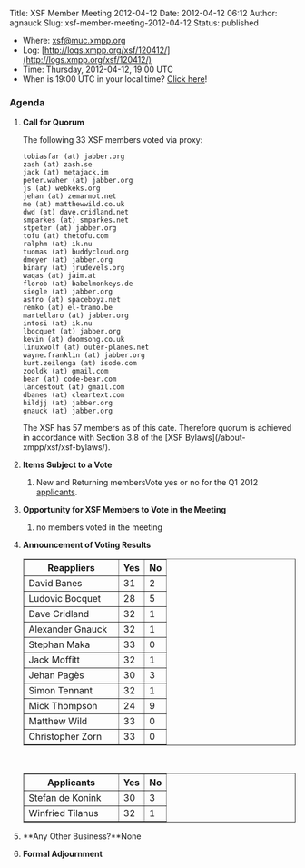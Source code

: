 Title: XSF Member Meeting 2012-04-12
Date: 2012-04-12 06:12
Author: agnauck
Slug: xsf-member-meeting-2012-04-12
Status: published

-   <span>Where</span>: [xsf@muc.xmpp.org  
   ](xmpp:xsf@muc.xmpp.org?join)
-   Log:
    [http://logs.xmpp.org/xsf/120412/](http://logs.xmpp.org/xsf/120412/)
-   Time: Thursday, 2012-04-12, 19:00 UTC
-   When is 19:00 UTC in your local time? [Click
    here](http://www.worldtimeserver.com/)!

### Agenda

1.  **Call for Quorum**

    The following 33 XSF members voted via proxy:

        tobiasfar (at) jabber.org
        zash (at) zash.se
        jack (at) metajack.im
        peter.waher (at) jabber.org
        js (at) webkeks.org
        jehan (at) zemarmot.net
        me (at) matthewwild.co.uk
        dwd (at) dave.cridland.net
        smparkes (at) smparkes.net
        stpeter (at) jabber.org
        tofu (at) thetofu.com
        ralphm (at) ik.nu
        tuomas (at) buddycloud.org
        dmeyer (at) jabber.org
        binary (at) jrudevels.org
        waqas (at) jaim.at
        florob (at) babelmonkeys.de
        siegle (at) jabber.org
        astro (at) spaceboyz.net
        remko (at) el-tramo.be
        martellaro (at) jabber.org
        intosi (at) ik.nu
        lbocquet (at) jabber.org
        kevin (at) doomsong.co.uk
        linuxwolf (at) outer-planes.net
        wayne.franklin (at) jabber.org
        kurt.zeilenga (at) isode.com
        zooldk (at) gmail.com
        bear (at) code-bear.com
        lancestout (at) gmail.com
        dbanes (at) cleartext.com
        hildjj (at) jabber.org
        gnauck (at) jabber.org

    <p>
    The XSF has 57 members as of this date. Therefore quorum is achieved
    in accordance with Section 3.8 of the [XSF
    Bylaws](/about-xmpp/xsf/xsf-bylaws/).

2.  **Items Subject to a Vote**
    1.  New and Returning membersVote yes or no for the Q1 2012
        [applicants](http://wiki.xmpp.org/web/Membership_Applications_Q1_2012).

3.  **Opportunity for XSF Members to Vote in the Meeting**
    1.  no members voted in the meeting

4.  **Announcement of Voting Results**  

    <table border="1" cellspacing="0" cellpadding="3">
    <tbody>
    <tr>
    <th style="width: 150px;">
    Reappliers

    </th>
    <th>
    Yes

    </th>
    <th>
    No

    </th>
    </tr>
    <tr>
    <td>
    David Banes

    </td>
    <td>
    31

    </td>
    <td>
    2

    </td>
    </tr>
    <tr>
    <td>
    Ludovic Bocquet

    </td>
    <td>
    28

    </td>
    <td>
    5

    </td>
    </tr>
    <tr>
    <td>
    Dave Cridland

    </td>
    <td>
    32

    </td>
    <td>
    1

    </td>
    </tr>
    <tr>
    <td>
    Alexander Gnauck

    </td>
    <td>
    32

    </td>
    <td>
    1

    </td>
    </tr>
    <tr>
    <td>
    Stephan Maka

    </td>
    <td>
    33

    </td>
    <td>
    0

    </td>
    </tr>
    <tr>
    <td>
    Jack Moffitt

    </td>
    <td>
    32

    </td>
    <td>
    1

    </td>
    </tr>
    <tr>
    <td>
    Jehan Pagès

    </td>
    <td>
    30

    </td>
    <td>
    3

    </td>
    </tr>
    <tr>
    <td>
    Simon Tennant

    </td>
    <td>
    32

    </td>
    <td>
    1

    </td>
    </tr>
    <tr>
    <td>
    Mick Thompson

    </td>
    <td>
    24

    </td>
    <td>
    9

    </td>
    </tr>
    <tr>
    <td>
    Matthew Wild

    </td>
    <td>
    33

    </td>
    <td>
    0

    </td>
    </tr>
    <tr>
    <td>
    Christopher Zorn

    </td>
    <td>
    33

    </td>
    <td>
    0

    </td>
    </tr>
    </tbody>
    </table>
     

    <table border="1" cellspacing="0" cellpadding="3">
    <tbody>
    <tr>
    <th style="width: 150px; height: 27px;">
    Applicants

    </th>
    <th style="height: 27px;">
    Yes

    </th>
    <th style="height: 27px;">
    No

    </th>
    </tr>
    <tr>
    <td style="height: 27px;">
    Stefan de Konink

    </td>
    <td style="height: 27px;">
    30

    </td>
    <td style="height: 27px;">
    3

    </td>
    </tr>
    <tr>
    <td style="height: 27px;">
    Winfried Tilanus

    </td>
    <td style="height: 27px;">
    32

    </td>
    <td style="height: 27px;">
    1

    </td>
    </tr>
    </tbody>
    </table>
5.  **Any Other Business?**None
6.  **Formal Adjournment**


